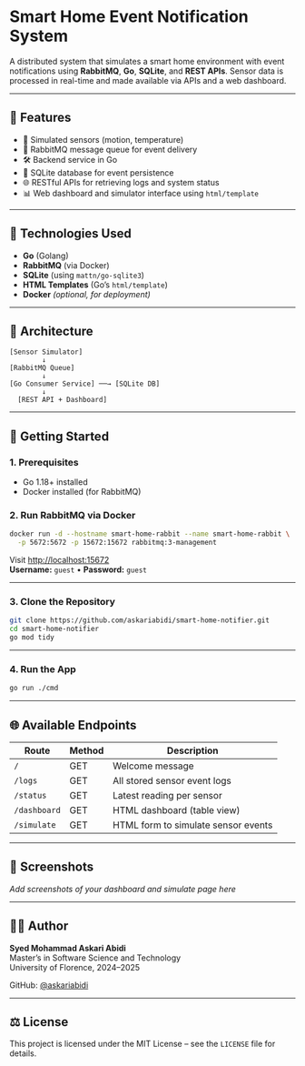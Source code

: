 # Smart Home Event Notification System

A distributed system that simulates a smart home environment with event notifications using **RabbitMQ**, **Go**, **SQLite**, and **REST APIs**. Sensor data is processed in real-time and made available via APIs and a web dashboard.

---

## 📌 Features

- 🔌 Simulated sensors (motion, temperature)
- 🐇 RabbitMQ message queue for event delivery
- 🛠️ Backend service in Go
- 💾 SQLite database for event persistence
- 🌐 RESTful APIs for retrieving logs and system status
- 📊 Web dashboard and simulator interface using `html/template`

---

## 🧱 Technologies Used

- **Go** (Golang)
- **RabbitMQ** (via Docker)
- **SQLite** (using `mattn/go-sqlite3`)
- **HTML Templates** (Go’s `html/template`)
- **Docker** *(optional, for deployment)*

---

## 🧠 Architecture

```
[Sensor Simulator]
        ↓
[RabbitMQ Queue]
        ↓
[Go Consumer Service] ──→ [SQLite DB]
        ↓
  [REST API + Dashboard]
```

---

## 🚀 Getting Started

### 1. Prerequisites

- Go 1.18+ installed
- Docker installed (for RabbitMQ)

### 2. Run RabbitMQ via Docker

```bash
docker run -d --hostname smart-home-rabbit --name smart-home-rabbit \
  -p 5672:5672 -p 15672:15672 rabbitmq:3-management
```

Visit [http://localhost:15672](http://localhost:15672)  
**Username:** `guest` • **Password:** `guest`

---

### 3. Clone the Repository

```bash
git clone https://github.com/askariabidi/smart-home-notifier.git
cd smart-home-notifier
go mod tidy
```

---

### 4. Run the App

```bash
go run ./cmd
```

---

## 🌐 Available Endpoints

| Route           | Method | Description                         |
|-----------------|--------|-------------------------------------|
| `/`             | GET    | Welcome message                     |
| `/logs`         | GET    | All stored sensor event logs        |
| `/status`       | GET    | Latest reading per sensor           |
| `/dashboard`    | GET    | HTML dashboard (table view)         |
| `/simulate`     | GET    | HTML form to simulate sensor events |

---

## 📸 Screenshots

*Add screenshots of your dashboard and simulate page here*

---

## 👨‍💻 Author

**Syed Mohammad Askari Abidi**  
Master’s in Software Science and Technology  
University of Florence, 2024–2025

GitHub: [@askariabidi](https://github.com/askariabidi)

---

## ⚖️ License

This project is licensed under the MIT License – see the `LICENSE` file for details.
